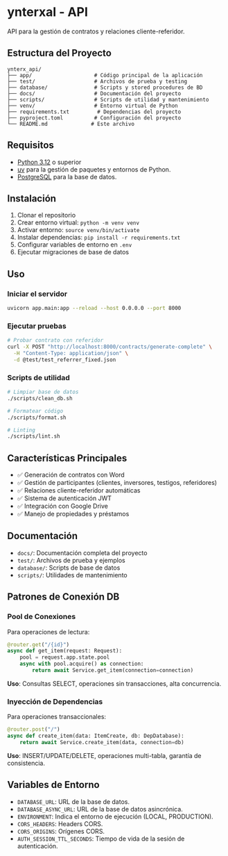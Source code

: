 # ynterxal - API

API para la gestión de contratos y relaciones cliente-referidor.

## Estructura del Proyecto

```
ynterx_api/
├── app/                    # Código principal de la aplicación
├── test/                   # Archivos de prueba y testing
├── database/               # Scripts y stored procedures de BD
├── docs/                   # Documentación del proyecto
├── scripts/                # Scripts de utilidad y mantenimiento
├── venv/                   # Entorno virtual de Python
├── requirements.txt         # Dependencias del proyecto
├── pyproject.toml          # Configuración del proyecto
└── README.md              # Este archivo
```

## Requisitos

- [Python 3.12](https://www.python.org/downloads/release/python-3120/) o superior
- [uv](https://docs.astral.sh/uv/) para la gestión de paquetes y entornos de Python.
- [PostgreSQL](https://www.postgresql.org/) para la base de datos.

## Instalación

1. Clonar el repositorio
2. Crear entorno virtual: `python -m venv venv`
3. Activar entorno: `source venv/bin/activate`
4. Instalar dependencias: `pip install -r requirements.txt`
5. Configurar variables de entorno en `.env`
6. Ejecutar migraciones de base de datos

## Uso

### Iniciar el servidor
```bash
uvicorn app.main:app --reload --host 0.0.0.0 --port 8000
```

### Ejecutar pruebas
```bash
# Probar contrato con referidor
curl -X POST "http://localhost:8000/contracts/generate-complete" \
  -H "Content-Type: application/json" \
  -d @test/test_referrer_fixed.json
```

### Scripts de utilidad
```bash
# Limpiar base de datos
./scripts/clean_db.sh

# Formatear código
./scripts/format.sh

# Linting
./scripts/lint.sh
```

## Características Principales

- ✅ Generación de contratos con Word
- ✅ Gestión de participantes (clientes, inversores, testigos, referidores)
- ✅ Relaciones cliente-referidor automáticas
- ✅ Sistema de autenticación JWT
- ✅ Integración con Google Drive
- ✅ Manejo de propiedades y préstamos

## Documentación

- `docs/`: Documentación completa del proyecto
- `test/`: Archivos de prueba y ejemplos
- `database/`: Scripts de base de datos
- `scripts/`: Utilidades de mantenimiento

## Patrones de Conexión DB

### Pool de Conexiones

Para operaciones de lectura:

```python
@router.get("/{id}")
async def get_item(request: Request):
    pool = request.app.state.pool
    async with pool.acquire() as connection:
        return await Service.get_item(connection=connection)
```

**Uso**: Consultas SELECT, operaciones sin transacciones, alta concurrencia.

### Inyección de Dependencias

Para operaciones transaccionales:

```python
@router.post("/")
async def create_item(data: ItemCreate, db: DepDatabase):
    return await Service.create_item(data, connection=db)
```

**Uso**: INSERT/UPDATE/DELETE, operaciones multi-tabla, garantía de consistencia.

## Variables de Entorno

- `DATABASE_URL`: URL de la base de datos.
- `DATABASE_ASYNC_URL`: URL de la base de datos asincrónica.
- `ENVIRONMENT`: Indica el entorno de ejecución (LOCAL, PRODUCTION).
- `CORS_HEADERS`: Headers CORS.
- `CORS_ORIGINS`: Orígenes CORS.
- `AUTH_SESSION_TTL_SECONDS`: Tiempo de vida de la sesión de autenticación.
